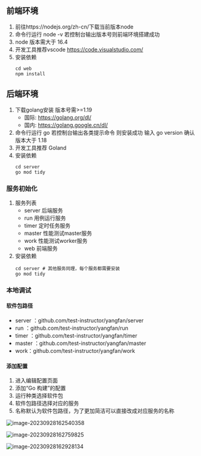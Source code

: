 ## 前端环境
1. 前往https://nodejs.org/zh-cn/下载当前版本node 
2. 命令行运行 node -v 若控制台输出版本号则前端环境搭建成功 
3. node 版本需大于 16.4 
4. 开发工具推荐vscode https://code.visualstudio.com/
5. 安装依赖
   ```shell
   cd web
   npm install
   ```

## 后端环境
1. 下载golang安装 版本号需>=1.19
   * 国际: https://golang.org/dl/
   * 国内: https://golang.google.cn/dl/
2. 命令行运行 go 若控制台输出各类提示命令 则安装成功 输入 go version 确认版本大于 1.18 
3. 开发工具推荐 Goland
4. 安装依赖
   ```shell
   cd server
   go mod tidy
   ```
### 服务初始化 
1. 服务列表
   * server 后端服务
   * run 用例运行服务
   * timer 定时任务服务
   * master 性能测试master服务
   * work 性能测试worker服务
   * web 前端服务
2. 安装依赖
    ```shell
    cd server # 其他服务同理，每个服务都需要安装
    go mod tidy
    ```
### 本地调试

#### 软件包路径

* server ：github.com/test-instructor/yangfan/server
* run ：github.com/test-instructor/yangfan/run
* timer ：github.com/test-instructor/yangfan/timer
* master ：github.com/test-instructor/yangfan/master
* work：github.com/test-instructor/yangfan/work

#### 添加配置

1. 进入编辑配置页面
2. 添加“Go 构建”的配置
3. 运行种类选择软件包
4. 软件包路径选择对应的服务
5. 名称默认为软件包路径，为了更加简洁可以直接改成对应服务的名称

![image-20230928162540358](https://qiniu.yangfan.gd.cn//markdown/image-20230928162540358.png)

![image-20230928162759825](https://qiniu.yangfan.gd.cn//markdown/image-20230928162759825.png)

![image-20230928162928134](https://qiniu.yangfan.gd.cn//markdown/image-20230928162928134.png)